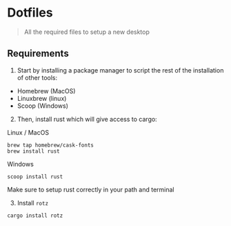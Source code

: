# Dotfiles

> All the required files to setup a new desktop

## Requirements

1. Start by installing a package manager to script the rest of the installation of other tools:

- Homebrew (MacOS)
- Linuxbrew (linux)
- Scoop (Windows)

2. Then, install rust which will give access to cargo:

Linux / MacOS

```
brew tap homebrew/cask-fonts
brew install rust
```

Windows

```
scoop install rust
```

Make sure to setup rust correctly in your path and terminal

3. Install `rotz`

```
cargo install rotz
```
